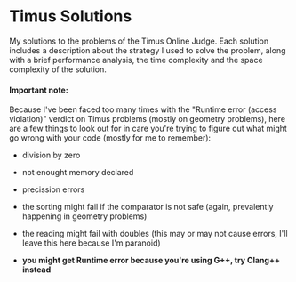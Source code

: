 # Timus Solutions

My solutions to the problems of the Timus Online Judge.
Each solution includes a description about the strategy I used to solve the problem, along with a brief performance analysis, the time complexity and the space complexity of the solution.

#### Important note:

Because I've been faced too many times with the "Runtime error (access violation)" verdict on Timus problems (mostly on geometry problems), here are a few things to look out for in care you're trying to figure out what might go wrong with your code (mostly for me to remember):
- division by zero
- not enought memory declared
- precission errors
- the sorting might fail if the comparator is not safe (again, prevalently happening in geometry problems)
- the reading might fail with doubles (this may or may not cause errors, I'll leave this here because I'm paranoid)

- **you might get Runtime error because you're using G++, try Clang++ instead**
